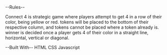 
<!-- Connect Four -->
<!-- Straightforward setup, get 4 of the same color in a row, column or diagonal and "you win" -->
<!-- Separate inputs for red/yellow  -->

<!-- Make it look pretty
 6 x 7 playing space
 Keyframes for tokens dropping into place -->

<!-- Game Initialization

Yellow will go first
On turn, yellow will pick a slot to place their token
Token must fall to the furthest down slot in their respective row (No floating tokens)
After yellow has placed their piece, it will change to Red's turn
Red will follow the same steps, ensuring tokens fall to the "floor" of the gameboard
Repeat until Either red or yellow has 4 in a row, displaying a "____ Wins!" Message on screen, as well as a "New Game" Button

If No winners are declared by the time the board is full, then a "Game Over" message will display, also prompting players to play "New Game -->

--Rules--

Connect 4 is strategic game where players attempt to get 4 in a row of their color, being yellow or red.
tokens will be placed to the bottom of their respective column, and tokens cannot be placed where a token already is.
winner is decided once a player gets 4 of their color in a straight line, horizontal, vertical or diagonal.

--Built With--
HTML
CSS
Javascript

